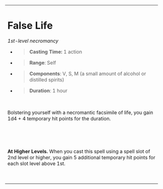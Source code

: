 
<table><tbody><tr class="odd"><td><h1 id="false-life"><strong>False Life</strong></h1><p><em>1st-level necromancy</em></p><ul><li><blockquote><p><strong>Casting Time:</strong> 1 action</p></blockquote></li><li><blockquote><p><strong>Range</strong>: Self</p></blockquote></li><li><blockquote><p><strong>Components</strong>: V, S, M (a small amount of alcohol or distilled spirits)</p></blockquote></li><li><blockquote><p><strong>Duration</strong>: 1 hour</p></blockquote></li></ul><p> </p><p>Bolstering yourself with a necromantic facsimile of life, you gain 1d4 + 4 temporary hit points for the duration.</p><p> </p><p> </p><p><strong>At Higher Levels.</strong> When you cast this spell using a spell slot of 2nd level or higher, you gain 5 additional temporary hit points for each slot level above 1st.</p><p> </p></td></tr></tbody></table>
